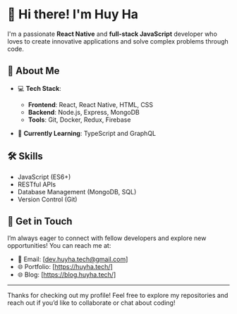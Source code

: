 # 👋 Hi there! I'm Huy Ha

I'm a passionate **React Native** and **full-stack JavaScript** developer who loves to create innovative applications and solve complex problems through code.

## 🚀 About Me

- 💻 **Tech Stack**:
  - **Frontend**: React, React Native, HTML, CSS
  - **Backend**: Node.js, Express, MongoDB
  - **Tools**: Git, Docker, Redux, Firebase

- 🌱 **Currently Learning**: TypeScript and GraphQL

## 🛠️ Skills

- JavaScript (ES6+)
- RESTful APIs
- Database Management (MongoDB, SQL)
- Version Control (Git)

## 🌟 Get in Touch

I’m always eager to connect with fellow developers and explore new opportunities! You can reach me at:

- 📧 Email: [dev.huyha.tech@gmail.com]
- 🌐 Portfolio: [https://huyha.tech/]
- 🌐 Blog: [https://blog.huyha.tech/]

---

Thanks for checking out my profile! Feel free to explore my repositories and reach out if you’d like to collaborate or chat about coding!
